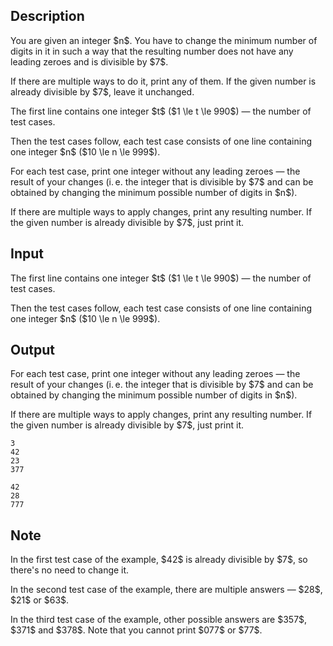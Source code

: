 ## Description

<div><p>You are given an integer $n$. You have to change the minimum number of digits in it in such a way that the resulting number <span class="tex-font-style-bf">does not have any leading zeroes</span> and <span class="tex-font-style-bf">is divisible by $7$</span>.</p><p>If there are multiple ways to do it, print any of them. If the given number is already divisible by $7$, leave it unchanged.</p></div><div class="input-specification"><p>The first line contains one integer $t$ ($1 \le t \le 990$) — the number of test cases.</p><p>Then the test cases follow, each test case consists of one line containing one integer $n$ ($10 \le n \le 999$).</p></div><div class="output-specification"><p>For each test case, print one integer without any leading zeroes — the result of your changes (i. e. the integer that is divisible by $7$ and can be obtained by changing the minimum possible number of digits in $n$).</p><p>If there are multiple ways to apply changes, print any resulting number. If the given number is already divisible by $7$, just print it.</p></div>

## Input

<p>The first line contains one integer $t$ ($1 \le t \le 990$) — the number of test cases.</p><p>Then the test cases follow, each test case consists of one line containing one integer $n$ ($10 \le n \le 999$).</p>

## Output

<p>For each test case, print one integer without any leading zeroes — the result of your changes (i. e. the integer that is divisible by $7$ and can be obtained by changing the minimum possible number of digits in $n$).</p><p>If there are multiple ways to apply changes, print any resulting number. If the given number is already divisible by $7$, just print it.</p>





```input1
3
42
23
377
```




```output1
42
28
777
```



## Note

<p>In the first test case of the example, $42$ is already divisible by $7$, so there's no need to change it.</p><p>In the second test case of the example, there are multiple answers — $28$, $21$ or $63$.</p><p>In the third test case of the example, other possible answers are $357$, $371$ and $378$. Note that you <span class="tex-font-style-bf">cannot</span> print $077$ or $77$.</p>
